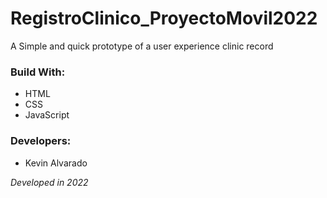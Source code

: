# RegistroClinico_ProyectoMovil2022
A Simple and quick prototype of a user experience clinic record

### Build With: 
- HTML
- CSS
- JavaScript

### Developers:
- Kevin Alvarado

_Developed in 2022_
